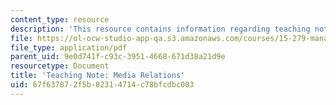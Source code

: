 ```yaml
---
content_type: resource
description: 'This resource contains information regarding teaching note: media relations.'
file: https://ol-ocw-studio-app-qa.s3.amazonaws.com/courses/15-279-management-communication-for-undergraduates-fall-2012/67f637872f5b82314714c78bfcdbc003_MIT15_279F12_mediaRltions.pdf
file_type: application/pdf
parent_uid: 9e0d741f-c93c-3951-4668-671d38a21d9e
resourcetype: Document
title: 'Teaching Note: Media Relations'
uid: 67f63787-2f5b-8231-4714-c78bfcdbc003
---
```

